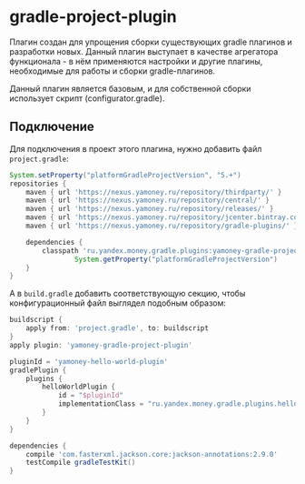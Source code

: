 # gradle-project-plugin

Плагин создан для упрощения сборки существующих gradle плагинов и разработки новых.
Данный плагин выступает в качестве агрегатора функционала - в нём применяются настройки и другие плагины, 
необходимые для работы и сборки gradle-плагинов.

Данный плагин является базовым, и для собственной сборки использует скрипт (configurator.gradle).

## Подключение
Для подключения в проект этого плагина, нужно добавить файл ```project.gradle```:
```groovy
System.setProperty("platformGradleProjectVersion", "5.+")
repositories {
    maven { url 'https://nexus.yamoney.ru/repository/thirdparty/' }
    maven { url 'https://nexus.yamoney.ru/repository/central/' }
    maven { url 'https://nexus.yamoney.ru/repository/releases/' }
    maven { url 'https://nexus.yamoney.ru/repository/jcenter.bintray.com/' }
    maven { url 'https://nexus.yamoney.ru/repository/gradle-plugins/' }

    dependencies {
        classpath 'ru.yandex.money.gradle.plugins:yamoney-gradle-project-plugin:' + 
                System.getProperty("platformGradleProjectVersion")
    }
}
```
А в `build.gradle` добавить соответствующую секцию, чтобы конфигурационный файл выглядел подобным образом:
```groovy
buildscript {
    apply from: 'project.gradle', to: buildscript
}
apply plugin: 'yamoney-gradle-project-plugin'

pluginId = 'yamoney-hello-world-plugin'
gradlePlugin {
    plugins {
        helloWorldPlugin {
            id = "$pluginId"
            implementationClass = "ru.yandex.money.gradle.plugins.helloworld.HelloWorldPlugin"
        }
    }
}

dependencies {
    compile 'com.fasterxml.jackson.core:jackson-annotations:2.9.0'
    testCompile gradleTestKit()
}
```